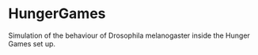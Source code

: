 # HungerGames
Simulation of the behaviour of Drosophila melanogaster inside the Hunger Games set up.
